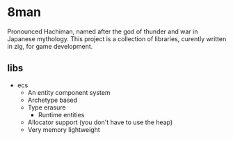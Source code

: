 # 8man

Pronounced Hachiman, named after the god of thunder and war in Japanese mythology.
This project is a collection of libraries, curently written in zig, for game development.

## libs

- ecs
  - An entity component system
  - Archetype based
  - Type erasure
    - Runtime entities
  - Allocator support (you don't have to use the heap)
  - Very memory lightweight
